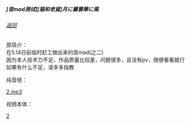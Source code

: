 ##### [音mad测试][猫和老鼠]月に叢雲華に風

###### [返回](/)

原简介：  
在5.14日前临时赶工做出来的音mad(之二)  
因为本人技术力不足，作品质量比较差，问题很多，且没有pv，随便看看就行  
如果有什么不足，请多多指教  

纯音频：   

[2.mp3](https://static.mrl646.top/api/raw/?path=/assets/2.mp3 ':include')

视频本体：  

[2](https://static.mrl646.top/api/raw/?path=/assets/2.mp4 ':include')

